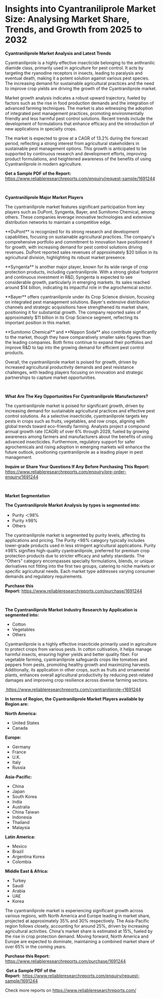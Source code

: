 <p><h1>Insights into Cyantraniliprole Market Size: Analysing Market Share, Trends, and Growth from 2025 to 2032</h1></p><p><strong>Cyantraniliprole Market Analysis and Latest Trends</strong></p>
<p><p>Cyantraniliprole is a highly effective insecticide belonging to the anthranilic diamide class, primarily used in agriculture for pest control. It acts by targeting the ryanodine receptors in insects, leading to paralysis and eventual death, making it a potent solution against various pest species. The increasing demand for sustainable agricultural practices and the need to improve crop yields are driving the growth of the Cyantraniliprole market.</p><p>Market growth analysis indicates a robust upward trajectory, fueled by factors such as the rise in food production demands and the integration of advanced farming techniques. The market is also witnessing the adoption of integrated pest management practices, promoting environmentally friendly and less harmful pest control solutions. Recent trends include the development of formulations that enhance efficacy and the introduction of new applications in specialty crops. </p><p>The market is expected to grow at a CAGR of 13.2% during the forecast period, reflecting a strong interest from agricultural stakeholders in sustainable pest management options. This growth is anticipated to be supported by continuous research and development efforts, improving product formulations, and heightened awareness of the benefits of using Cyantraniliprole in modern agriculture.</p></p>
<p><strong>Get a Sample PDF of the Report:&nbsp;</strong> <a href="https://www.reliableresearchreports.com/enquiry/request-sample/1691244?utm_campaign=2002&utm_medium=2&utm_source=Github&utm_content=ia&utm_term=07012025&utm_id=cyantraniliprole">https://www.reliableresearchreports.com/enquiry/request-sample/1691244</a></p>
<p>&nbsp;</p>
<p><strong>Cyantraniliprole Major Market Players</strong></p>
<p><p>The cyantraniliprole market features significant participation from key players such as DuPont, Syngenta, Bayer, and Sumitomo Chemical, among others. These companies leverage innovative technologies and extensive distribution networks to maintain a competitive edge.</p><p>**DuPont** is recognized for its strong research and development capabilities, focusing on sustainable agricultural practices. The company's comprehensive portfolio and commitment to innovation have positioned it for growth, with increasing demand for pest control solutions driving revenues. DuPont reported sales revenues of approximately $20 billion in its agricultural division, highlighting its robust market presence.</p><p>**Syngenta** is another major player, known for its wide range of crop protection products, including cyantraniliprole. With a strong global footprint and continuous investment in R&D, Syngenta is expected to see considerable growth, particularly in emerging markets. Its sales reached around $14 billion, indicating its impactful role in the agrochemical sector.</p><p>**Bayer** offers cyantraniliprole under its Crop Science division, focusing on integrated pest management solutions. Bayer's extensive distribution channels and strategic acquisitions have strengthened its market share, positioning it for substantial growth. The company reported sales of approximately $11 billion in its Crop Science segment, reflecting its important position in this market.</p><p>**Sumitomo Chemical** and **Nippon Soda** also contribute significantly to the market, though they have comparatively smaller sales figures than the leading companies. Both firms continue to expand their portfolios and improve R&D to tap into the growing demand for efficient pest control products.</p><p>Overall, the cyantraniliprole market is poised for growth, driven by increased agricultural productivity demands and pest resistance challenges, with leading players focusing on innovation and strategic partnerships to capture market opportunities.</p></p>
<p>&nbsp;</p>
<p><strong>What Are The Key Opportunities For Cyantraniliprole Manufacturers?</strong></p>
<p><p>The cyantraniliprole market is poised for significant growth, driven by increasing demand for sustainable agricultural practices and effective pest control solutions. As a selective insecticide, cyantraniliprole targets key pests in crops such as fruits, vegetables, and row crops, aligning with global trends toward eco-friendly farming. Analysts project a compound annual growth rate (CAGR) of over 6% through 2028, fueled by growing awareness among farmers and manufacturers about the benefits of using advanced insecticides. Furthermore, regulatory support for safer agrochemicals and rising adoption in emerging markets will enhance the future outlook, positioning cyantraniliprole as a leading player in pest management.</p></p>
<p><strong>Inquire or Share Your Questions If Any Before Purchasing This Report:</strong> <a href="https://www.reliableresearchreports.com/enquiry/pre-order-enquiry/1691244?utm_campaign=2002&utm_medium=2&utm_source=Github&utm_content=ia&utm_term=07012025&utm_id=cyantraniliprole">https://www.reliableresearchreports.com/enquiry/pre-order-enquiry/1691244</a></p>
<p>&nbsp;</p>
<p><strong>Market Segmentation</strong></p>
<p><strong>The Cyantraniliprole Market Analysis by types is segmented into:</strong></p>
<p><ul><li>Purity ＜98%</li><li>Purity ≥98%</li><li>Others</li></ul></p>
<p><p>The cyantraniliprole market is segmented by purity levels, affecting its applications and pricing. The Purity <98% category typically includes lower-grade products used in less stringent agricultural applications. Purity ≥98% signifies high-quality cyantraniliprole, preferred for premium crop protection products due to stricter efficacy and safety standards. The "Others" category encompasses specialty formulations, blends, or unique derivatives not fitting into the first two groups, catering to niche markets or specific agricultural needs. Each market type addresses varying consumer demands and regulatory requirements.</p></p>
<p><strong>Purchase this Report:&nbsp;</strong><a href="https://www.reliableresearchreports.com/purchase/1691244?utm_campaign=2002&utm_medium=2&utm_source=Github&utm_content=ia&utm_term=07012025&utm_id=cyantraniliprole">https://www.reliableresearchreports.com/purchase/1691244</a></p>
<p>&nbsp;</p>
<p><strong>The Cyantraniliprole Market Industry Research by Application is segmented into:</strong></p>
<p><ul><li>Cotton</li><li>Vegetables</li><li>Others</li></ul></p>
<p><p>Cyantraniliprole is a highly effective insecticide primarily used in agriculture to protect crops from various pests. In cotton cultivation, it helps manage harmful insects, ensuring higher yields and better quality fiber. For vegetable farming, cyantraniliprole safeguards crops like tomatoes and peppers from pests, promoting healthy growth and maximizing harvests. Additionally, its application in other crops, such as fruits and ornamental plants, enhances overall agricultural productivity by reducing pest-related damages and improving crop resilience across diverse farming sectors.</p></p>
<p><a href="https://www.reliableresearchreports.com/cyantraniliprole-r1691244?utm_campaign=2002&utm_medium=2&utm_source=Github&utm_content=ia&utm_term=07012025&utm_id=cyantraniliprole">&nbsp;https://www.reliableresearchreports.com/cyantraniliprole-r1691244</a></p>
<p><strong>In terms of Region, the Cyantraniliprole Market Players available by Region are:</strong></p>
<p>
    <p> <strong> North America: </strong>
        <ul>
            <li>United States</li>
            <li>Canada</li>
        </ul>
        </p> 
    <p> <strong> Europe: </strong>
        <ul>
            <li>Germany</li>
            <li>France</li>
            <li>U.K.</li>
            <li>Italy</li>
            <li>Russia</li>
        </ul>
        </p> 
    <p> <strong> Asia-Pacific: </strong>
        <ul>
            <li>China</li>
            <li>Japan</li>
            <li>South Korea</li>
            <li>India</li>
            <li>Australia</li>
            <li>China Taiwan</li>
            <li>Indonesia</li>
            <li>Thailand</li>
            <li>Malaysia</li>
        </ul>
        </p> 
    <p> <strong> Latin America: </strong>
        <ul>
            <li>Mexico</li>
            <li>Brazil</li>
            <li>Argentina Korea</li>
            <li>Colombia</li>
        </ul>
        </p> 
    <p> <strong> Middle East & Africa: </strong>
        <ul>
            <li>Turkey</li>
            <li>Saudi</li>
            <li>Arabia</li>
            <li>UAE</li>
            <li>Korea</li>
        </ul>
    </p>
    </p>
<p><p>The cyantraniliprole market is experiencing significant growth across various regions, with North America and Europe leading in market share, projected at approximately 35% and 30% respectively. The Asia-Pacific region follows closely, accounting for around 25%, driven by increasing agricultural activities. China's market share is estimated at 15%, fueled by the rise in crop protection demand. Moving forward, North America and Europe are expected to dominate, maintaining a combined market share of over 65% in the coming years.</p></p>
<p><strong>Purchase this Report: </strong><a href="https://www.reliableresearchreports.com/purchase/1691244?utm_campaign=2002&utm_medium=2&utm_source=Github&utm_content=ia&utm_term=07012025&utm_id=cyantraniliprole">https://www.reliableresearchreports.com/purchase/1691244</a></p>
<p>&nbsp;<strong>Get a Sample PDF of the Report:&nbsp;&nbsp;</strong><a href="https://www.reliableresearchreports.com/enquiry/request-sample/1691244?utm_campaign=2002&utm_medium=2&utm_source=Github&utm_content=ia&utm_term=07012025&utm_id=cyantraniliprole">https://www.reliableresearchreports.com/enquiry/request-sample/1691244</a></p>
<p><strong></strong></p>
<p>Check more reports on <a href="https://www.reliableresearchreports.com/?utm_campaign=2002&utm_medium=2&utm_source=Github&utm_content=ia&utm_term=07012025&utm_id=cyantraniliprole">https://www.reliableresearchreports.com/</a></p>